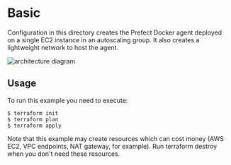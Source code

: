 # Basic

Configuration in this directory creates the Prefect Docker agent deployed on a single EC2 instance in an autoscaling group. It also creates a lightweight network to host the agent.

![architecture diagram](https://github.com/aws-ia/terraform-prefect-agent-ec2/tree/main/images/basic.png)

## Usage

To run this example you need to execute:
```
$ terraform init
$ terraform plan
$ terraform apply
```
Note that this example may create resources which can cost money (AWS EC2, VPC endpoints, NAT gateway, for example). Run terraform destroy when you don't need these resources.

